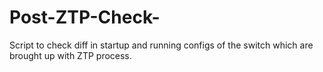 # Post-ZTP-Check-
Script to check diff in startup and running configs of the switch which are brought up with ZTP process. 
